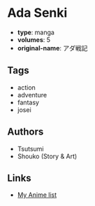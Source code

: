 # Ada Senki

-   **type**: manga
-   **volumes**: 5
-   **original-name**: アダ戦記

## Tags

-   action
-   adventure
-   fantasy
-   josei

## Authors

-   Tsutsumi
-   Shouko (Story & Art)

## Links

-   [My Anime list](https://myanimelist.net/manga/24103/Ada_Senki)
